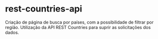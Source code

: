 # rest-countries-api
Criação de página de busca por países, com a possibilidade de filtrar por região. Utilização da API REST Countries para suprir as solicitações dos dados.
